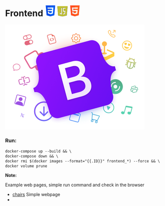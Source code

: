 Frontend ![](logo1.png) ![](logo3.png)  ![](logo2.png) 
========
![](logo.png)
### Run:
```
docker-compose up --build && \
docker-compose down && \
docker rmi $(docker images --format="{{.ID}}" frontend_*) --force && \
docker volume prune
```
**Note:**

Example web pages, simple run command and check in the browser
+ [chairs](https://github.com/Martin1403/Frontend/tree/master/webpages/chairs) Simple webpage
+ 
